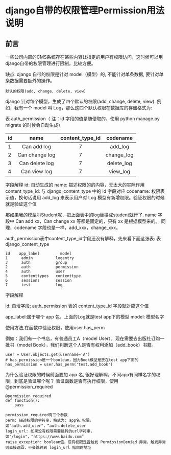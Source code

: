 # django自带的权限管理Permission用法说明

## 前言

  一些公司内部的CMS系统存在某些内容让指定的用户有权限访问，这时候可以用django自带的权限管理进行限制，比较方便。
  
  缺点: django 自带的权限是针对 model（模型）的, 不能针对单条数据, 要针对单条数据需要额外的操作。

    默认的权限(add, change, delete, view)

  django 针对每个模型，生成了四个默认的权限(add, change, delete, view).
  例如，我有一个 model 叫 Log，那么这四个默认权限在数据库的存储格式为:

  表 auth_permission（ 注：id 字段的值是随便取的，使用 python manage.py migrate 的时候会自动生成）


| id |       name      |   content_type_id	|  codename   |
| -- |  :------------: | :----------------: | :----:      |
|1   | Can add log     |      7             |   add_log   |
|2   | Can change log  |      7             |  change_log |
|3   | Can delete log  |      7             | delete_log  |
|4   | Can view log    |      7             |  view_log   |

字段解释
id: 自动生成的
name: 描述权限的的内容，无太大的实际作用
content_type_id: 与 django_content_type 中的 id 字段对应
codename: 权限表示值，换句话说用 add_log 来表示用户对 Log 模型有新增权限。验证权限的时候就是验证这个值

那如果我的模型叫Student呢，把上面表中的log替换成student就行了.
name 字段中 Can add xx，Can change xx 等都是固定的，只有 xx 是根据模型来的。
同理，codename 字段也是一样，add_xxx，change_xxx。

auth_permission表中content_type_id字段还没有解释，先来看下面这张表:
表django_content_type

    id    app_label         model
    1      admin          logentry
    3      auth           group
    2      auth           permission
    4      auth           user
    5      contenttypes   contenttype
    6      sessions       session
    7      test           log

字段解释

id: 自增字段; auth_permission 表的 content_type_id 字段就对应这个值

app_label:属于哪个 app 包，上面的Log就是test app下的模型
model: 模型名字

使用方法,在函数中验证权限，使用user.has_perm

例如：我们有一个书店，有普通员工A（model User），现在需要去出版社订购一批书（model Book），我们判断这个人是否有权利添加（add_book）书籍。

    user = User.objects.get(username='A')
    # has_permission是一个boolean，因为Book模型是放在test app下面的
    has_permission = user.has_perm('test.add_book')

为什么验证权限的时候前面要加 app 名, 很好理解啊，不同app有同样名字的权限，到底是验证哪个呢？
验证函数是否有执行权限，使用 @permission_required

    @permission_required
    def function():
        pass

    permission_required有三个参数
    perm: 描述权限的字符串，格式为: app名.权限。如"auth.add_user"，“auth.delete_user
    login_url: 如果没有权限需要跳转的url字符串，如"/login"，“https://www.baidu.com”
    raise_exception: boolean值，没有权限是否触发 PermissionDenied 异常，触发异常则直接返回，不会跳转到 login_url 指向的地址
